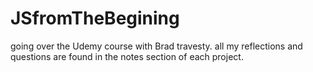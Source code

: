 # JSfromTheBegining

going over the Udemy course with Brad travesty. all my reflections and questions are found in the notes section of each project. 